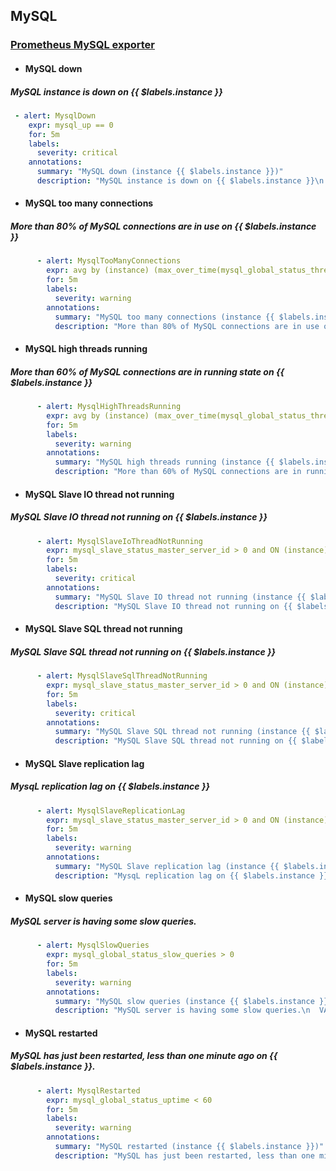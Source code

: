 ## MySQL

### [Prometheus MySQL exporter](https://github.com/prometheus/mysqld_exporter)

- #### MySQL down
##### MySQL instance is down on {{ $labels.instance }}

```yaml
 - alert: MysqlDown
    expr: mysql_up == 0
    for: 5m
    labels:
      severity: critical
    annotations:
      summary: "MySQL down (instance {{ $labels.instance }})"
      description: "MySQL instance is down on {{ $labels.instance }}\n  VALUE = {{ $value }}\n  LABELS: {{ $labels }}"
```
-   #### MySQL too many connections
    
##### More than 80% of MySQL connections are in use on {{ $labels.instance }}
    
```yaml
      - alert: MysqlTooManyConnections
        expr: avg by (instance) (max_over_time(mysql_global_status_threads_connected[5m])) / avg by (instance) (mysql_global_variables_max_connections) * 100 > 80
        for: 5m
        labels:
          severity: warning
        annotations:
          summary: "MySQL too many connections (instance {{ $labels.instance }})"
          description: "More than 80% of MySQL connections are in use on {{ $labels.instance }}\n  VALUE = {{ $value }}\n  LABELS: {{ $labels }}"
```
    
      
    
-   #### MySQL high threads running
    
##### More than 60% of MySQL connections are in running state on {{ $labels.instance }}
    
```yaml
      - alert: MysqlHighThreadsRunning
        expr: avg by (instance) (max_over_time(mysql_global_status_threads_running[5m])) / avg by (instance) (mysql_global_variables_max_connections) * 100 > 60
        for: 5m
        labels:
          severity: warning
        annotations:
          summary: "MySQL high threads running (instance {{ $labels.instance }})"
          description: "More than 60% of MySQL connections are in running state on {{ $labels.instance }}\n  VALUE = {{ $value }}\n  LABELS: {{ $labels }}"
```
    
      
    
-   #### MySQL Slave IO thread not running
    
##### MySQL Slave IO thread not running on {{ $labels.instance }}
    
```yaml
      - alert: MysqlSlaveIoThreadNotRunning
        expr: mysql_slave_status_master_server_id > 0 and ON (instance) mysql_slave_status_slave_io_running == 0
        for: 5m
        labels:
          severity: critical
        annotations:
          summary: "MySQL Slave IO thread not running (instance {{ $labels.instance }})"
          description: "MySQL Slave IO thread not running on {{ $labels.instance }}\n  VALUE = {{ $value }}\n  LABELS: {{ $labels }}"
```
        
-   #### MySQL Slave SQL thread not running
    
##### MySQL Slave SQL thread not running on {{ $labels.instance }}
    
```yaml
      - alert: MysqlSlaveSqlThreadNotRunning
        expr: mysql_slave_status_master_server_id > 0 and ON (instance) mysql_slave_status_slave_sql_running == 0
        for: 5m
        labels:
          severity: critical
        annotations:
          summary: "MySQL Slave SQL thread not running (instance {{ $labels.instance }})"
          description: "MySQL Slave SQL thread not running on {{ $labels.instance }}\n  VALUE = {{ $value }}\n  LABELS: {{ $labels }}"
```
    
      
    
-   #### MySQL Slave replication lag
    
##### MysqL replication lag on {{ $labels.instance }}
    
```yaml
      - alert: MysqlSlaveReplicationLag
        expr: mysql_slave_status_master_server_id > 0 and ON (instance) (mysql_slave_status_seconds_behind_master - mysql_slave_status_sql_delay) > 300
        for: 5m
        labels:
          severity: warning
        annotations:
          summary: "MySQL Slave replication lag (instance {{ $labels.instance }})"
          description: "MysqL replication lag on {{ $labels.instance }}\n  VALUE = {{ $value }}\n  LABELS: {{ $labels }}"
```
    
      
    
-   #### MySQL slow queries
    
##### MySQL server is having some slow queries.
    
```yaml
      - alert: MysqlSlowQueries
        expr: mysql_global_status_slow_queries > 0
        for: 5m
        labels:
          severity: warning
        annotations:
          summary: "MySQL slow queries (instance {{ $labels.instance }})"
          description: "MySQL server is having some slow queries.\n  VALUE = {{ $value }}\n  LABELS: {{ $labels }}"
```
    
      
    
-   #### MySQL restarted
    
##### MySQL has just been restarted, less than one minute ago on {{ $labels.instance }}.
    
```yaml
      - alert: MysqlRestarted
        expr: mysql_global_status_uptime < 60
        for: 5m
        labels:
          severity: warning
        annotations:
          summary: "MySQL restarted (instance {{ $labels.instance }})"
          description: "MySQL has just been restarted, less than one minute ago on {{ $labels.instance }}.\n  VALUE = {{ $value }}\n  LABELS: {{ $labels }}"
```
